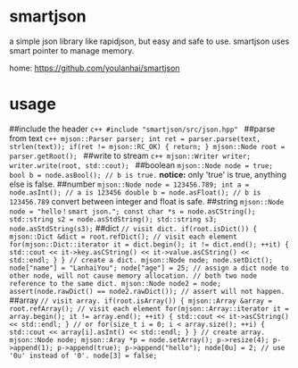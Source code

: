 # smartjson
a simple json library like rapidjson, but easy and safe to use.
smartjson uses smart pointer to manage memory. 

home: https://github.com/youlanhai/smartjson

# usage
##include the header
    ```c++
    #include "smartjson/src/json.hpp"
    ```
##parse from text
    ```c++
    mjson::Parser parser;
    int ret = parser.parse(text, strlen(text));
    if(ret != mjson::RC_OK)
    {
        return;
    }
    mjson::Node root = parser.getRoot();
    ```
##write to stream
    ```c++
    mjson::Writer writer;
    writer.write(root, std::cout);
    ```
##boolean
    ```
    mjson::Node node = true;
    bool b = node.asBool(); // b is true.
    ```
**notice:** only 'true' is true, anything else is false. 
##number
    ```
    mjson::Node node = 123456.789;
    int a = node.asInt(); // a is 123456
    double b = node.asFloat(); // b is 123456.789
    ```
convert between integer and float is safe.
##string
    ```
    mjson::Node node = "hello！smart json.";
    const char *s = node.asCString();
    std::string s2 = node.asStdString();
    std::string s3;
    node.asStdString(s3);
    ```
##dict
    ```
    // visit dict.
    if(root.isDict())
    {
        mjson::Dict &dict = root.refDict();
        // visit each element
        for(mjson::Dict::iterator it = dict.begin();
            it != dict.end(); ++it)
        {
            std::cout << it->key.asCString()
                << it->value.asCString() << std::endl;
        }
    }
    // create a dict.
    mjson::Node node;
    node.setDict();
    node["name"] = "LanhaiYou";
    node["age"] = 25;
    // assign a dict node to other node, will not cause memory allocation.
    // both two node reference to the same dict.
    mjson::Node node2 = node;
    assert(node.rawDict() == node2.rawDict()); // assert will not happen.
    ```
##array
    ```
    // visit array.
    if(root.isArray())
    {
        mjson::Array &array = root.refArray();
        // visit each element
        for(mjson::Array::iterator it = array.begin();
            it != array.end(); ++it)
        {
            std::cout << it->asCString() << std::endl;
        }
        // or
        for(size_t i = 0; i < array.size(); ++i)
        {
            std::cout << array[i].asInt() << std::endl;
        }
    }
    // create array.
    mjson::Node node;
    mjson::Aray *p = node.setArray();
    p->resize(4);
    p->append(1);
    p->append(true);
    p->append("hello");
    node[0u] = 2; // use '0u' instead of '0'.
    node[3] = false;
    ```

